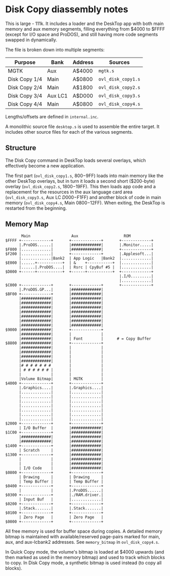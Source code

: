 
# Disk Copy diassembly notes

This is large - 111k. It includes a loader and the DeskTop app with
both main memory and aux memory segments, filling everything from
$4000 to $FFFF (except for I/O space and ProDOS), and still having
more code segments swapped in dynamically.

The file is broken down into multiple segments:

| Purpose       | Bank    | Address | Sources                        |
|---------------|---------|---------|--------------------------------|
| MGTK          | Aux     | A$4000  | `mgtk.s`                       |
| Disk Copy 1/4 | Main    | A$0800  | `ovl_disk_copy1.s`             |
| Disk Copy 2/4 | Main    | A$1800  | `ovl_disk_copy2.s`             |
| Disk Copy 3/4 | Aux LC1 | A$D000  | `ovl_disk_copy3.s`             |
| Disk Copy 4/4 | Main    | A$0800  | `ovl_disk_copy4.s`             |

Lengths/offsets are defined in `internal.inc`.

A monolithic source file `desktop.s` is used to assemble the entire
target. It includes other source files for each of the various
segments.

## Structure

The Disk Copy command in DeskTop loads several overlays, which
effectively become a new application.

The first part (`ovl_disk_copy1.s`, $800-$9FF) loads into main memory
like the other DeskTop overlays, but in turn it loads a second short
($200-byte) overlay (`ovl_disk_copy2.s`, $1800-$19FF). This then loads
app code and a replacement for the resources in the aux language card area
(`ovl_disk_copy3.s`, Aux LC $D000-$F1FF) and another block of code in
main memory (`ovl_disk_copy4.s`, Main $0800-$12FF). When exiting, the
DeskTop is restarted from the beginning.


## Memory Map

```
       Main                  Aux                    ROM
$FFFF +-------------+       +-------------+       +-------------+
      |.ProDOS......|       |#############|       |.Monitor.....|
$F800 |.............|       |#############|       +-------------+
$F200 |.............|       +-------------+       |.Applesoft...|
      |.............|Bank2  | App Logic   |Bank2  |.............|
$E000 |......+-----------+  | &    +-----------+  |.............|
      |......|.ProDOS....|  | Rsrc | CpyBuf #5 |  |.............|
$D000 +------+-----------+  +------+-----------+  +-------------+
                                                  |.I/O.........|
                                                  |.............|
$C000 +-------------+       +-------------+       +-------------+
      |.ProDOS.GP...|       |#############|
$BF00 +-------------+       |#############|
      |#############|       |#############|
      |#############|       |#############|
      |#############|       |#############|
      |#############|       |#############|
      |#############|       |#############|
      |#############|       |#############|
      |#############|       |#############|
$9000 |#############|       +-------------+
      |#############|       |             |
      |#############|       | Font        |      # = Copy Buffer
$8800 |#############|       +-------------+
      |#############|       |             |
      |#############|       |             |
      |#############|       |             |
      |#############|       |             |
      |# # # # # # #        |             |
      | # # # # # # |       |             |
      |             |       |             |
      |Volume Bitmap|       | MGTK        |
$4000 +-------------+       +-------------+
      |.Graphics....|       |.Graphics....|
      |.............|       |.............|
      |.............|       |.............|
      |.............|       |.............|
      |.............|       |.............|
      |.............|       |.............|
      |.............|       |.............|
      |.............|       |.............|
$2000 +-------------+       +-------------+
      | I/O Buffer  |       |#############|
$1C00 +-------------+       |#############|
      |#############|       |#############|
      |#############|       |#############|
$1400 +-------------+       |#############|
      | Scratch     |       |#############|
$1300 +-------------+       |#############|
      |             |       |#############|
      |             |       |#############|
      | I/O Code    |       |#############|
$0800 +-------------+       +-------------+
      | Drawing     |       | Drawing     |
      | Temp Buffer |       | Temp Buffer |
$0400 +-------------+       +-------------+
      |             |       |.ProDOS......|
$0300 +-------------+       |./RAM.driver.|
      | Input Buf   |       |.............|
$0200 +-------------+       +-------------+
      |.Stack.......|       |.Stack.......|
$0100 +-------------+       +-------------+
      | Zero Page   |       | Zero Page   |
$0000 +-------------+       +-------------+
```

All free memory is used for buffer space during copies. A detailed
memory bitmap is maintained with available/reserved page-pairs marked
for main, aux, and aux-lcbank2 addresses. See `memory_bitmap` in
`ovl_disk_copy4.s`.

In Quick Copy mode, the volume's bitmap is loaded at $4000 upwards
(and then marked as used in the memory bitmap) and used to track which
blocks to copy. In Disk Copy mode, a synthetic bitmap is used instead
(to copy all blocks).
